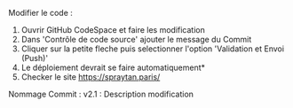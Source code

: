 Modifier le code : 

1. Ouvrir GitHub CodeSpace et faire les modification
2. Dans 'Contrôle de code source' ajouter le message du Commit
3. Cliquer sur la petite fleche puis selectionner l'option 'Validation et Envoi (Push)'
4. Le déploiement devrait se faire automatiquement*
5. Checker le site https://spraytan.paris/

Nommage Commit : 
v2.1 : Description modification
